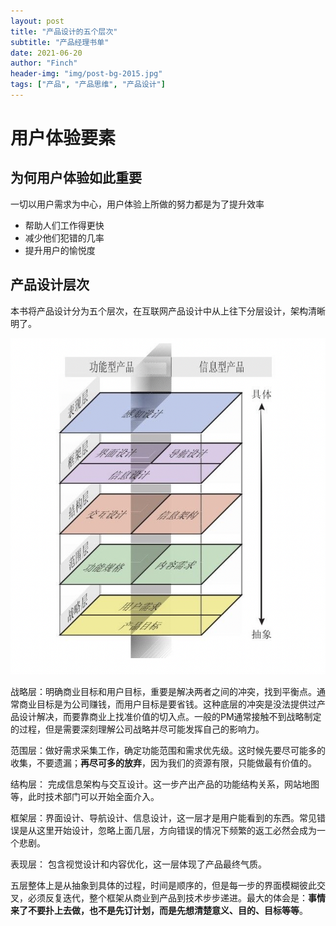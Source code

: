 ```yaml
---
layout: post
title: "产品设计的五个层次"
subtitle: "产品经理书单"
date: 2021-06-20
author: "Finch"
header-img: "img/post-bg-2015.jpg"
tags: ["产品", "产品思维", "产品设计"]
---
```


# 用户体验要素

## 为何用户体验如此重要

一切以用户需求为中心，用户体验上所做的努力都是为了提升效率

- 帮助人们工作得更快
- 减少他们犯错的几率
- 提升用户的愉悦度

## 产品设计层次

本书将产品设计分为五个层次，在互联网产品设计中从上往下分层设计，架构清晰明了。

![产品设计要素](/img/product-element.png)

战略层：明确商业目标和用户目标，重要是解决两者之间的冲突，找到平衡点。通常商业目标是为公司赚钱，而用户目标是要省钱。这种底层的冲突是没法提供过产品设计解决，而要靠商业上找准价值的切入点。一般的PM通常接触不到战略制定的过程，但是需要深刻理解公司战略并尽可能发挥自己的影响力。

范围层：做好需求采集工作，确定功能范围和需求优先级。这时候先要尽可能多的收集，不要遗漏；**再尽可多的放弃**，因为我们的资源有限，只能做最有价值的。

结构层： 完成信息架构与交互设计。这一步产出产品的功能结构关系，网站地图等，此时技术部门可以开始全面介入。

框架层：界面设计、导航设计、信息设计，这一层才是用户能看到的东西。常见错误是从这里开始设计，忽略上面几层，方向错误的情况下频繁的返工必然会成为一个悲剧。

表现层： 包含视觉设计和内容优化，这一层体现了产品最终气质。

五层整体上是从抽象到具体的过程，时间是顺序的，但是每一步的界面模糊彼此交叉，必须反复迭代，整个框架从商业到产品到技术步步递进。最大的体会是：**事情来了不要扑上去做，也不是先订计划，而是先想清楚意义、目的、目标等等**。




